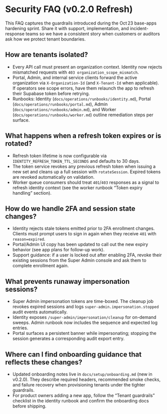 # Security FAQ (v0.2.0 Refresh)

This FAQ captures the guardrails introduced during the Oct 23 base-apps hardening sprint. Share it with support,
implementation, and incident-response teams so we have a consistent story when customers or auditors ask how we protect tenant boundaries.

## How are tenants isolated?

- Every API call must present an organization context. Identity now rejects mismatched requests with `403 organization_scope_mismatch`.
- Portal, Admin, and internal service clients forward the active organization via `X-Organization-Id` (and `X-Tenant-Id` when applicable). If operators see scope errors, have them relaunch the app to refresh their Supabase token before retrying.
- Runbooks: Identity (`docs/operations/runbooks/identity.md`), Portal (`docs/operations/runbooks/portal.md`), Admin (`docs/operations/runbooks/admin.md`), and Worker (`docs/operations/runbooks/worker.md`) outline remediation steps per surface.

## What happens when a refresh token expires or is rotated?

- Refresh token lifetime is now configurable via `IDENTITY_REFRESH_TOKEN_TTL_SECONDS` and defaults to 30 days.
- The token service revokes any previous refresh token when issuing a new set and cleans up a full session with `rotateSession`. Expired tokens are revoked automatically on validation.
- Worker queue consumers should treat `401`/`403` responses as a signal to refresh identity context (see the worker runbook “Token expiry handling” section).

## How do we handle 2FA and session state changes?

- Identity rejects stale tokens emitted prior to 2FA enrollment changes. Clients must prompt users to sign in again when they receive `401` with `reason=expired`.
- Portal/Admin UI copy has been updated to call out the new expiry behavior (see app plans for follow-up work).
- Support guidance: if a user is locked out after enabling 2FA, revoke their existing sessions from the Super Admin console and ask them to complete enrollment again.

## What prevents runaway impersonation sessions?

- Super Admin impersonation tokens are time-boxed. The cleanup job revokes expired sessions and logs `super-admin.impersonation.stopped` audit events automatically.
- Identity exposes `/super-admin/impersonation/cleanup` for on-demand sweeps. Admin runbook now includes the sequence and expected log entries.
- Portal surfaces a persistent banner while impersonating; stopping the session generates a corresponding audit export entry.

## Where can I find onboarding guidance that reflects these changes?

- Updated onboarding notes live in `docs/setup/onboarding.md` (new in v0.2.0). They describe required headers, recommended smoke checks, and failure recovery when provisioning tenants under the tighter guardrails.
- For product owners adding a new app, follow the “Tenant guardrails” checklist in the identity runbook and confirm the onboarding docs before shipping.
